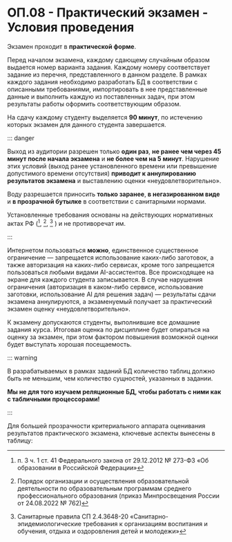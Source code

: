 # ОП.08 - Практический экзамен - Условия проведения

Экзамен проходит в __практической форме__.

Перед началом экзамена, каждому сдающему случайным образом выдается номер варианта задания. Каждому номеру соответствует задание из перечня, представленного в данном разделе. В рамках каждого задания необходимо разработать БД в соответствии с описанными требованиями, импортировать в нее представленные данные и выполнить каждую из поставленных задач, при этом результаты работы оформить соответствующим образом.

На сдачу каждому студенту выделяется __90 минут__, по истечению которых экзамен для данного студента завершается.

::: danger

Выход из аудитории разрешен только __один раз__, __не ранее чем через 45 минут после начала экзамена__ и __не более чем на 5 минут__. Нарушение этих условий (выход ранее установленного времени или превышение допустимого времени отсутствия) **приводит к аннулированию результатов экзамена** и выставлению оценки «неудовлетворительно».

Воду разрешается приносить **только заранее**, **в негазированном виде** и **в прозрачной бутылке** в соответствии с санитарными нормами.

Установленные требования основаны на действующих нормативных актах РФ ([^1], [^2], [^3] ) и не противоречат им.

:::

Интернетом пользоваться __можно__, единственное существенное ограничение — запрещается использование каких-либо заготовок, а также авторизация на каких-либо сервисах, кроме того запрещается пользоваться любыми видами AI-ассистентов. Все происходящее на экране для каждого студента записывается. В случае нарушения ограничения (авторизация в каком-либо сервисе, использование заготовки, использование AI для решения задач) — результаты сдачи экзамена аннулируются, а экзаменуемый получает за практический экзамен оценку «неудовлетворительно».

К экзамену допускаются студенты, выполнившие все домашние задания курса. Итоговая оценка по дисциплине будет опираться на оценку за экзамен, при этом фактором повышения возможной оценки будет выступать хорошая посещаемость.

::: warning

В разрабатываемых в рамках заданий БД количество таблиц должно быть не меньшим, чем количество сущностей, указанных в задании.

__Мы не для того изучаем реляционные БД, чтобы работать с ними как с табличными процессорами!__

:::

Для большей прозрачности критериального аппарата оценивания результатов практического экзамена, ключевые аспекты вынесены в таблицу:

<!-- @include: ./includes/_exam_criteria.html -->

[^1]: п. 3 ч. 1 ст. 41 Федерального закона от 29.12.2012 № 273-ФЗ «Об образовании в Российской Федерации»
[^2]: Порядок организации и осуществления образовательной деятельности по образовательным программам среднего профессионального образования (приказ Минпросвещения России от 24.08.2022 № 762)
[^3]: Санитарные правила СП 2.4.3648-20 «Санитарно-эпидемиологические требования к организациям воспитания и обучения, отдыха и оздоровления детей и молодежи»
